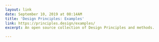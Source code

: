 ```yaml
---
layout: link
date: September 10, 2019 at 08:14AM
title: 'Design Principles: Examples'
link: https://principles.design/examples/
excerpt: An open source collection of Design Principles and methods.

---
```


